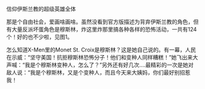 信仰伊斯兰教的超级英雄全体

那是个自由社会，爱画啥画啥。虽然没看到官方版描述为背弃伊斯兰教的角色，但有大量反派坏蛋角色是穆斯林，炸这里炸那里搞各种各样的恐怖活动，一共有124个！好的也不少啦，见图1。

怎么知道X-Men里的Monet St. Croix是穆斯林？这是她自己说的。有一幕，人民在示威：“坚守美国！抗拒穆斯林恐怖分子！他们和变种人同样糟糕！”她飞出来大声喊：“我是个穆斯林变种人，怎么了？”另外还有好几次....最精彩的一次是她对敌人说：“我是个穆斯林，又是个变种人，而且今天来大姨妈，你们最好别招惹我！
